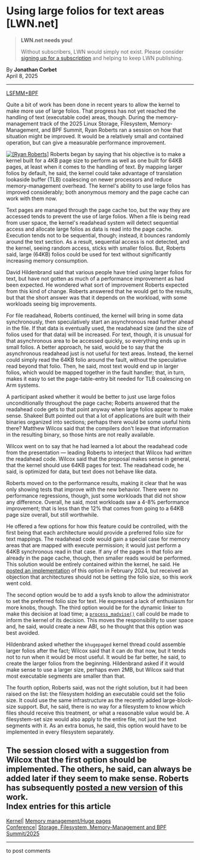 # Using large folios for text areas [LWN.net]

> **LWN.net needs you!**
> 
> Without subscribers, LWN would simply not exist. Please consider [signing up for a subscription](/Promo/nst-nag2/subscribe) and helping to keep LWN publishing. 

By **Jonathan Corbet**  
April 8, 2025 

* * *

[LSFMM+BPF](/Articles/lsfmmbpf2025/)

Quite a bit of work has been done in recent years to allow the kernel to make more use of large folios. That progress has not yet reached the handling of text (executable code) areas, though. During the memory-management track of the 2025 Linux Storage, Filesystem, Memory-Management, and BPF Summit, Ryan Roberts ran a session on how that situation might be improved. It would be a relatively small and contained operation, but can give a measurable performance improvement. 

[![\[Ryan Roberts\]](https://static.lwn.net/images/conf/2025/lsfmm/RyanRoberts-sm.png)](/Articles/1016423/) Roberts began by saying that his objective is to make a kernel built for a 4KB page size to perform as well as one built for 64KB pages, at least when it comes to the handling of text. By mapping larger folios by default, he said, the kernel could take advantage of translation lookaside buffer (TLB) coalescing on newer processors and reduce memory-management overhead. The kernel's ability to use large folios has improved considerably; both anonymous memory and the page cache can work with them now. 

Text pages are managed through the page cache too, but the way they are accessed tends to prevent the use of large folios. When a file is being read from user space, the kernel's readahead system will detect sequential access and allocate large folios as data is read into the page cache. Execution tends not to be sequential, though; instead, it bounces randomly around the text section. As a result, sequential access is not detected, and the kernel, seeing random access, sticks with smaller folios. But, Roberts said, large (64KB) folios could be used for text without significantly increasing memory consumption. 

David Hildenbrand said that various people have tried using larger folios for text, but have not gotten as much of a performance improvement as had been expected. He wondered what sort of improvement Roberts expected from this kind of change. Roberts answered that he would get to the results, but that the short answer was that it depends on the workload, with some workloads seeing big improvements. 

For file readahead, Roberts continued, the kernel will bring in some data synchronously, then speculatively start an asynchronous read further ahead in the file. If that data is eventually used, the readahead size (and the size of folios used for that data) will be increased. For text, though, it is unusual for that asynchronous area to be accessed quickly, so everything ends up in small folios. A better approach, he said, would be to say that the asynchronous readahead just is not useful for text areas. Instead, the kernel could simply read the 64KB folio around the fault, without the speculative read beyond that folio. Then, he said, most text would end up in larger folios, which would be mapped together in the fault handler; that, in turn, makes it easy to set the page-table-entry bit needed for TLB coalescing on Arm systems. 

A participant asked whether it would be better to just use large folios unconditionally throughout the page cache; Roberts answered that the readahead code gets to that point anyway when large folios appear to make sense. Shakeel Butt pointed out that a lot of applications are built with their binaries organized into sections; perhaps there would be some useful hints there? Matthew Wilcox said that the compilers don't leave that information in the resulting binary, so those hints are not really available. 

Wilcox went on to say that he had learned a lot about the readahead code from the presentation — leading Roberts to interject that Wilcox had _written_ the readahead code. Wilcox said that the proposal makes sense in general, that the kernel should use 64KB pages for text. The readahead code, he said, is optimized for data, but text does not behave like data. 

Roberts moved on to the performance results, making it clear that he was only showing tests that improve with the new behavior. There were no performance regressions, though, just some workloads that did not show any difference. Overall, he said, most workloads saw a 4-8% performance improvement; that is less than the 12% that comes from going to a 64KB page size overall, but still worthwhile. 

He offered a few options for how this feature could be controlled, with the first being that each architecture would provide a preferred folio size for text mappings. The readahead code would gain a special case for memory areas that are mapped with execute permission; it would just perform a 64KB synchronous read in that case. If any of the pages in that folio are already in the page cache, though, then smaller reads would be performed. This solution would be entirely contained within the kernel, he said. He [posted an implementation](/ml/all/20240215154059.2863126-1-ryan.roberts@arm.com/) of this option in February 2024, but received an objection that architectures should not be setting the folio size, so this work went cold. 

The second option would be to add a sysfs knob to allow the administrator to set the preferred folio size for text. He expressed a lack of enthusiasm for more knobs, though. The third option would be for the dynamic linker to make this decision at load time; a [`process_madvise()`](https://man7.org/linux/man-pages/man2/process_madvise.2.html) call could be made to inform the kernel of its decision. This moves the responsibility to user space and, he said, would create a new ABI, so he thought that this option was best avoided. 

Hildenbrand asked whether the `khugepaged` kernel thread could assemble larger folios after the fact; Wilcox said that it can do that now, but it tends not to run when it would be most useful. It would be far better, he said, to create the larger folios from the beginning. Hildenbrand asked if it would make sense to use a larger size, perhaps even 2MB, but Wilcox said that most executable segments are smaller than that. 

The fourth option, Roberts said, was not the right solution, but it had been raised on the list: the filesystem holding an executable could set the folio size. It could use the same infrastructure as the recently added large-block-size support. But, he said, there is no way for a filesystem to know which files should receive this treatment, or what a reasonable value would be. A filesystem-set size would also apply to the entire file, not just the text segments with it. As an extra bonus, he said, this option would have to be implemented in every filesystem separately. 

The session closed with a suggestion from Wilcox that the first option should be implemented. The others, he said, can always be added later if they seem to make sense. Roberts has subsequently [posted a new version](/ml/all/20250327160700.1147155-1-ryan.roberts@arm.com/) of this work.  
Index entries for this article  
---  
[Kernel](/Kernel/Index)| [Memory management/Huge pages](/Kernel/Index#Memory_management-Huge_pages)  
[Conference](/Archives/ConferenceIndex/)| [Storage, Filesystem, Memory-Management and BPF Summit/2025](/Archives/ConferenceIndex/#Storage_Filesystem_Memory-Management_and_BPF_Summit-2025)  
  


* * *

to post comments 
